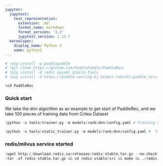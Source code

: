 ```yaml
---
jupyter:
  jupytext:
    text_representation:
      extension: .md
      format_name: markdown
      format_version: '1.3'
      jupytext_version: 1.13.7
  kernelspec:
    display_name: Python 3
    name: python3
---
```


```python id="0DPubQi1z8WL"
# !pip install -q paddlepaddle
# !git clone https://github.com/PaddlePaddle/PaddleRec/
# !pip install -U redis pyyaml grpcio-tools
# !pip install -U https://paddle-serving.bj.bcebos.com/whl/paddle_serving_server-0.0.0-py2-none-any.whl https://paddle-serving.bj.bcebos.com/whl/paddle_serving_client-0.0.0-cp27-none-any.whl https://paddle-serving.bj.bcebos.com/whl/paddle_serving_app-0.0.0-py2-none-any.whl
```

```python colab={"base_uri": "https://localhost:8080/"} id="_DXAdDfgqVkY" executionInfo={"status": "ok", "timestamp": 1623005425723, "user_tz": -330, "elapsed": 611, "user": {"displayName": "Sparsh Agarwal", "photoUrl": "", "userId": "13037694610922482904"}} outputId="18c3a018-5247-402e-9ec3-41985ff76254"
%cd PaddleRec
```

<!-- #region id="VfNl2Aw7o90z" -->
### Quick start
We take the dnn algorithm as an example to get start of PaddleRec, and we take 100 pieces of training data from Criteo Dataset
<!-- #endregion -->

```python id="fukEpj-1ozTV"
!python -u tools/trainer.py -m models/rank/dnn/config.yaml # Training with dygraph model
```

```python id="0AQvvBcEpHU6"
!python -u tools/static_trainer.py -m models/rank/dnn/config.yaml #  Training with static model
```

<!-- #region id="tudaXMwJqZ2y" -->
### redis/milvus service started
<!-- #endregion -->

```python colab={"base_uri": "https://localhost:8080/"} id="G67wSgzdpQCc" executionInfo={"status": "ok", "timestamp": 1623005861680, "user_tz": -330, "elapsed": 403013, "user": {"displayName": "Sparsh Agarwal", "photoUrl": "", "userId": "13037694610922482904"}} outputId="f7faf407-84eb-4dac-80d7-3f392f764acc"
!wget http://download.redis.io/releases/redis-stable.tar.gz --no-check-certificate
!tar -xf redis-stable.tar.gz && cd redis-stable/src && make && ./redis-server &
```

```python id="kWoP2BTZqe1e"

```
